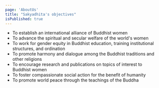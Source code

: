 ```yaml
---
page: 'AboutUs'
title: "Sakyadhita's objectives"
isPublished: true
---
```


- To establish an international alliance of Buddhist women
- To advance the spiritual and secular welfare of the world's women
- To work for gender equity in Buddhist education, training institutional structures, and ordination
- To promote harmony and dialogue among the Buddhist traditions and other religions
- To encourage research and publications on topics of interest to Buddhist women
- To foster compassionate social action for the benefit of humanity
- To promote world peace through the teachings of the Buddha
